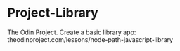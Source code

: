 # Project-Library
The Odin Project. Create a basic library app: theodinproject.com/lessons/node-path-javascript-library
